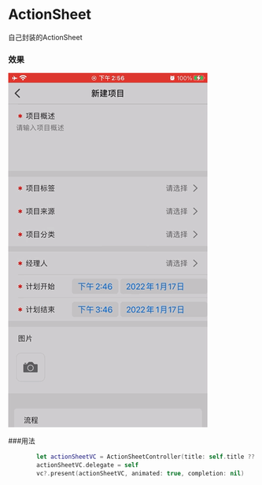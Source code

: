 # ActionSheet
自己封装的ActionSheet

### 效果
![img](2022-01-17%20145733.gif)

###用法

```swift
        let actionSheetVC = ActionSheetController(title: self.title ?? "", contentView: pickView)
        actionSheetVC.delegate = self
        vc?.present(actionSheetVC, animated: true, completion: nil)
```
